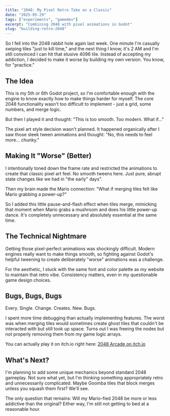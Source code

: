 ```yaml
---
title: "2048: My Pixel Retro Take on a Classic"
date: "2025-05-29"
tags: ["experiments", "gamedev"]
excerpt: "Combining 2048 with pixel animations in Godot"
slug: "building-retro-2048"
---
```


So I fell into the 2048 rabbit hole again last week. One minute I'm casually swiping tiles "just to kill time," and the next thing I know, it's 2 AM and I'm still convinced I can hit that elusive 4096 tile. Instead of accepting my addiction, I decided to make it worse by building my own version. You know, for "practice."

## The Idea

This is my 5th or 6th Godot project, so I'm comfortable enough with the engine to know exactly how to make things harder for myself. The core 2048 functionality wasn't too difficult to implement - just a grid, some numbers, and merge logic.

But then I played it and thought: "This is too smooth. Too modern. What if..."

The pixel art style decision wasn't planned. It happened organically after I saw those sleek tween animations and thought: "No, this needs to feel more... chunky."

## Making It "Worse" (Better)

I intentionally toned down the frame rate and restricted the animations to create that classic pixel art feel. No smooth tweens here. Just pure, abrupt state changes like we had in "the early" days".

Then my brain made the Mario connection: "What if merging tiles felt like Mario grabbing a power-up?"

So I added this little pause-and-flash effect when tiles merge, mimicking that moment when Mario grabs a mushroom and does his little power-up dance. It's completely unnecessary and absolutely essential at the same time.

## The Technical Nightmare

Getting those pixel-perfect animations was shockingly difficult. Modern engines really want to make things smooth, so fighting against Godot's helpful tweening to create deliberately "worse" animations was a challenge.

For the aesthetic, I stuck with the same font and color palette as my website to maintain that retro vibe. Consistency matters, even in my questionable game design choices.

## Bugs, Bugs, Bugs

Every. Single. Change. Creates. New. Bugs.

I spent more time debugging than actually implementing features. The worst was when merging tiles would sometimes create ghost tiles that couldn't be interacted with but still took up space. Turns out I was freeing the nodes but not properly removing them from my game logic arrays.

You can actually play it on itch.io right here: [2048 Arcade on itch.io](https://cmdplusdaan.itch.io/2048-arcade)

## What's Next?

I'm planning to add some unique mechanics beyond standard 2048 gameplay. Not sure what yet, but I'm thinking something appropriately retro and unnecessarily complicated. Maybe Goomba tiles that block merges unless you squash them first? We'll see.

The only question that remains: Will my Mario-fied 2048 be more or less addictive than the original? Either way, I'm still not getting to bed at a reasonable hour.